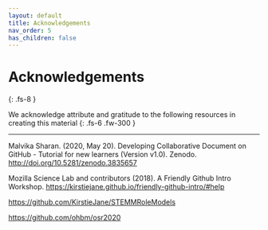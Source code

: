 ```yaml
---
layout: default
title: Acknowledgements
nav_order: 5
has_children: false
---
```


# Acknowledgements
{: .fs-8 }

We acknowledge attribute and gratitude to the following resources in creating this material
{: .fs-6 .fw-300 }

---

Malvika Sharan. (2020, May 20). Developing Collaborative Document on GitHub - Tutorial for new learners (Version v1.0). Zenodo. http://doi.org/10.5281/zenodo.3835657

Mozilla Science Lab and contributors (2018). A Friendly Github Intro Workshop. https://kirstiejane.github.io/friendly-github-intro/#help

https://github.com/KirstieJane/STEMMRoleModels


https://github.com/ohbm/osr2020
